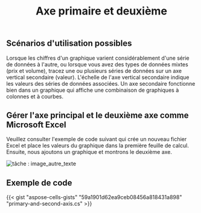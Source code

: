 ﻿---
title: Axe primaire et deuxième
type: docs
weight: 190
url: /fr/net/primary-and-second-axis/
---
## **Scénarios d'utilisation possibles**
Lorsque les chiffres d'un graphique varient considérablement d'une série de données à l'autre, ou lorsque vous avez des types de données mixtes (prix et volume), tracez une ou plusieurs séries de données sur un axe vertical secondaire (valeur). L'échelle de l'axe vertical secondaire indique les valeurs des séries de données associées. Un axe secondaire fonctionne bien dans un graphique qui affiche une combinaison de graphiques à colonnes et à courbes.
## **Gérer l'axe principal et le deuxième axe comme Microsoft Excel**
 Veuillez consulter l'exemple de code suivant qui crée un nouveau fichier Excel et place les valeurs du graphique dans la première feuille de calcul.
Ensuite, nous ajoutons un graphique et montrons le deuxième axe.

![tâche : image_autre_texte](excel.png)
## **Exemple de code**
{{< gist "aspose-cells-gists" "59a1901d62ea9ceb08456a818431a898" "primary-and-second-axis.cs" >}}
